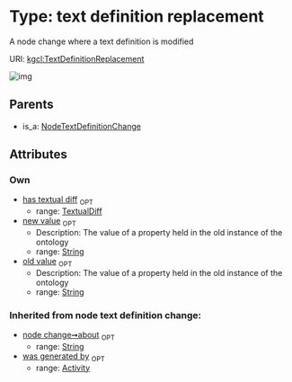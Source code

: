 
# Type: text definition replacement


A node change where a text definition is modified

URI: [kgcl:TextDefinitionReplacement](http://w3id.org/kgclTextDefinitionReplacement)


![img](http://yuml.me/diagram/nofunky;dir:TB/class/[TextualDiff],[TextualDiff]<has%20textual%20diff%200..1-++[TextDefinitionReplacement&#124;about(i):string%20%3F;old_value(i):string%20%3F;new_value(i):string%20%3F],[NodeTextDefinitionChange]^-[TextDefinitionReplacement],[NodeTextDefinitionChange],[Activity])

## Parents

 *  is_a: [NodeTextDefinitionChange](NodeTextDefinitionChange.md)

## Attributes


### Own

 * [has textual diff](has_textual_diff.md)  <sub>OPT</sub>
    * range: [TextualDiff](TextualDiff.md)
 * [new value](new_value.md)  <sub>OPT</sub>
    * Description: The value of a property held in the old instance of the ontology
    * range: [String](types/String.md)
 * [old value](old_value.md)  <sub>OPT</sub>
    * Description: The value of a property held in the old instance of the ontology
    * range: [String](types/String.md)

### Inherited from node text definition change:

 * [node change➞about](node_change_about.md)  <sub>OPT</sub>
    * range: [String](types/String.md)
 * [was generated by](was_generated_by.md)  <sub>OPT</sub>
    * range: [Activity](Activity.md)
